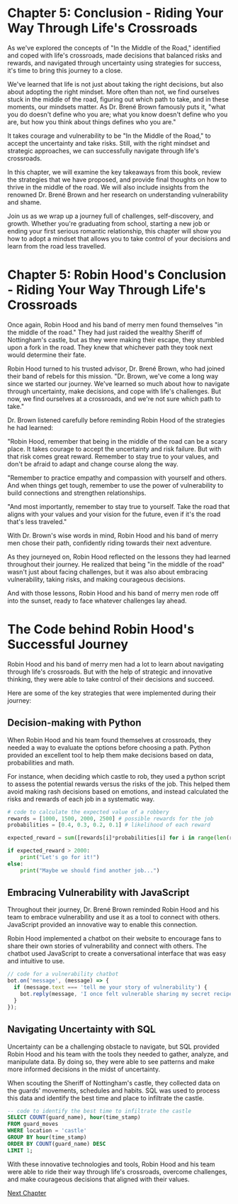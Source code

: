 # Chapter 5: Conclusion - Riding Your Way Through Life's Crossroads

As we've explored the concepts of "In the Middle of the Road," identified and coped with life's crossroads, made decisions that balanced risks and rewards, and navigated through uncertainty using strategies for success, it's time to bring this journey to a close.

We've learned that life is not just about taking the right decisions, but also about adopting the right mindset. More often than not, we find ourselves stuck in the middle of the road, figuring out which path to take, and in these moments, our mindsets matter. As Dr. Brené Brown famously puts it, "what you do doesn't define who you are; what you know doesn't define who you are, but how you think about things defines who you are." 

It takes courage and vulnerability to be "In the Middle of the Road," to accept the uncertainty and take risks. Still, with the right mindset and strategic approaches, we can successfully navigate through life's crossroads.

In this chapter, we will examine the key takeaways from this book, review the strategies that we have proposed, and provide final thoughts on how to thrive in the middle of the road. We will also include insights from the renowned Dr. Brené Brown and her research on understanding vulnerability and shame.

Join us as we wrap up a journey full of challenges, self-discovery, and growth. Whether you're graduating from school, starting a new job or ending your first serious romantic relationship, this chapter will show you how to adopt a mindset that allows you to take control of your decisions and learn from the road less travelled.
# Chapter 5: Robin Hood's Conclusion - Riding Your Way Through Life's Crossroads

Once again, Robin Hood and his band of merry men found themselves "in the middle of the road." They had just raided the wealthy Sheriff of Nottingham's castle, but as they were making their escape, they stumbled upon a fork in the road. They knew that whichever path they took next would determine their fate.

Robin Hood turned to his trusted advisor, Dr. Brené Brown, who had joined their band of rebels for this mission. "Dr. Brown, we've come a long way since we started our journey. We've learned so much about how to navigate through uncertainty, make decisions, and cope with life's challenges. But now, we find ourselves at a crossroads, and we're not sure which path to take."

Dr. Brown listened carefully before reminding Robin Hood of the strategies he had learned:

"Robin Hood, remember that being in the middle of the road can be a scary place. It takes courage to accept the uncertainty and risk failure. But with that risk comes great reward. Remember to stay true to your values, and don't be afraid to adapt and change course along the way.

"Remember to practice empathy and compassion with yourself and others. And when things get tough, remember to use the power of vulnerability to build connections and strengthen relationships.

"And most importantly, remember to stay true to yourself. Take the road that aligns with your values and your vision for the future, even if it's the road that's less traveled."

With Dr. Brown's wise words in mind, Robin Hood and his band of merry men chose their path, confidently riding towards their next adventure.

As they journeyed on, Robin Hood reflected on the lessons they had learned throughout their journey. He realized that being "in the middle of the road" wasn't just about facing challenges, but it was also about embracing vulnerability, taking risks, and making courageous decisions.

And with those lessons, Robin Hood and his band of merry men rode off into the sunset, ready to face whatever challenges lay ahead.
# The Code behind Robin Hood's Successful Journey

Robin Hood and his band of merry men had a lot to learn about navigating through life's crossroads. But with the help of strategic and innovative thinking, they were able to take control of their decisions and succeed.

Here are some of the key strategies that were implemented during their journey:

## Decision-making with Python

When Robin Hood and his team found themselves at crossroads, they needed a way to evaluate the options before choosing a path. Python provided an excellent tool to help them make decisions based on data, probabilities and math.

For instance, when deciding which castle to rob, they used a python script to assess the potential rewards versus the risks of the job. This helped them avoid making rash decisions based on emotions, and instead calculated the risks and rewards of each job in a systematic way.

```python
# code to calculate the expected value of a robbery
rewards = [1000, 1500, 2000, 2500] # possible rewards for the job 
probabilities = [0.4, 0.3, 0.2, 0.1] # likelihood of each reward

expected_reward = sum([rewards[i]*probabilities[i] for i in range(len(rewards))])

if expected_reward > 2000:
    print("Let's go for it!")
else:
    print("Maybe we should find another job...")
```

## Embracing Vulnerability with JavaScript

Throughout their journey, Dr. Brené Brown reminded Robin Hood and his team to embrace vulnerability and use it as a tool to connect with others. JavaScript provided an innovative way to enable this connection.

Robin Hood implemented a chatbot on their website to encourage fans to share their own stories of vulnerability and connect with others. The chatbot used JavaScript to create a conversational interface that was easy and intuitive to use.

```javascript
// code for a vulnerability chatbot
bot.on('message', (message) => {
  if (message.text === 'tell me your story of vulnerability') {
    bot.reply(message, 'I once felt vulnerable sharing my secret recipe for roast chicken with a friend, but she said it was the best she ever had! It felt great to share something that made me feel good.');
  }
});
```

## Navigating Uncertainty with SQL

Uncertainty can be a challenging obstacle to navigate, but SQL provided Robin Hood and his team with the tools they needed to gather, analyze, and manipulate data. By doing so, they were able to see patterns and make more informed decisions in the midst of uncertainty.

When scouting the Sheriff of Nottingham's castle, they collected data on the guards' movements, schedules and habits. SQL was used to process this data and identify the best time and place to infiltrate the castle.

```sql
-- code to identify the best time to infiltrate the castle
SELECT COUNT(guard_name), hour(time_stamp)
FROM guard_moves
WHERE location = 'castle'
GROUP BY hour(time_stamp)
ORDER BY COUNT(guard_name) DESC
LIMIT 1;
```

With these innovative technologies and tools, Robin Hood and his team were able to ride their way through life's crossroads, overcome challenges, and make courageous decisions that aligned with their values.


[Next Chapter](06_Chapter06.md)